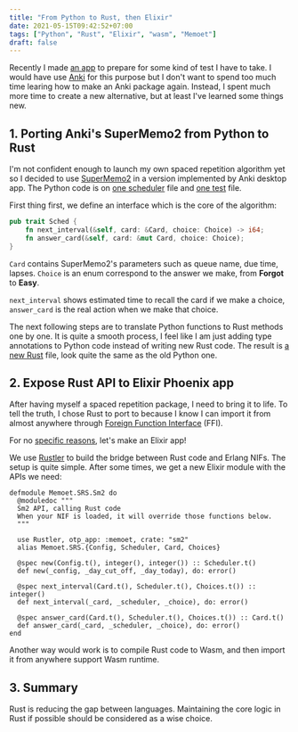 ```yaml
---
title: "From Python to Rust, then Elixir"
date: 2021-05-15T09:42:52+07:00
tags: ["Python", "Rust", "Elixir", "wasm", "Memoet"]
draft: false
---
```


Recently I made [an app][0] to prepare for some kind of test I have to take.
I would have use [Anki][1] for this purpose but I don't want to spend too much
time learing how to make an Anki package again. Instead, I spent much more
time to create a new alternative, but at least I've learned some things new.


## 1. Porting Anki's SuperMemo2 from Python to Rust

I'm not confident enough to launch my own spaced repetition algorithm yet so
I decided to use [SuperMemo2][2] in a version implemented by Anki desktop app.
The Python code is on [one scheduler][3] file and [one test][4] file.

First thing first, we define an interface which is the core of the algorithm:

```rust
pub trait Sched {
    fn next_interval(&self, card: &Card, choice: Choice) -> i64;
    fn answer_card(&self, card: &mut Card, choice: Choice);
}
```

`Card` contains SuperMemo2's parameters such as queue name, due time, lapses.
`Choice` is an enum correspond to the answer we make, from **Forgot** to **Easy**.

`next_interval` shows estimated time to recall the card if we make a choice,
`answer_card` is the real action when we make that choice.

The next following steps are to translate Python functions to Rust methods one by
one. It is quite a smooth process, I feel like I am just adding type annotations
to Python code instead of writing new Rust code. The result is [a new Rust][5]
file, look quite the same as the old Python one.


## 2. Expose Rust API to Elixir Phoenix app

After having myself a spaced repetition package, I need to bring it to life.
To tell the truth, I chose Rust to port to because I know I can import it from
almost anywhere through [Foreign Function Interface][6] (FFI).

For no [specific reasons][7], let's make an Elixir app!

We use [Rustler][8] to build the bridge between Rust code and Erlang NIFs. The
setup is quite simple. After some times, we get a new Elixir module with the
APIs we need:

```
defmodule Memoet.SRS.Sm2 do
  @moduledoc """
  Sm2 API, calling Rust code
  When your NIF is loaded, it will override those functions below.
  """

  use Rustler, otp_app: :memoet, crate: "sm2"
  alias Memoet.SRS.{Config, Scheduler, Card, Choices}

  @spec new(Config.t(), integer(), integer()) :: Scheduler.t()
  def new(_config, _day_cut_off, _day_today), do: error()

  @spec next_interval(Card.t(), Scheduler.t(), Choices.t()) :: integer()
  def next_interval(_card, _scheduler, _choice), do: error()

  @spec answer_card(Card.t(), Scheduler.t(), Choices.t()) :: Card.t()
  def answer_card(_card, _scheduler, _choice), do: error()
end
```

Another way would work is to compile Rust code to Wasm, and then import it from
anywhere support Wasm runtime.

## 3. Summary

Rust is reducing the gap between languages. Maintaining the core logic in Rust
if possible should be considered as a wise choice.


[0]: https://github.com/memoetapp/memoet
[1]: https://apps.ankiweb.net/
[2]: https://www.supermemo.com/archives1990-2015/english/ol/sm2
[3]: https://github.com/ankitects/anki/blob/6e954e82a5/pylib/anki/scheduler/v2.py
[4]: https://github.com/ankitects/anki/blob/6e954e82a5/pylib/tests/test_schedv2.py
[5]: https://github.com/memoetapp/memoet/blob/master/native/sm2/src/srs/scheduler.rs
[6]: https://doc.rust-lang.org/1.2.0/book/rust-inside-other-languages.html
[7]: https://www.erlang-solutions.com/blog/why-elixir-is-the-programming-language-you-should-learn-in-2020/
[8]: https://github.com/rusterlium/rustler
